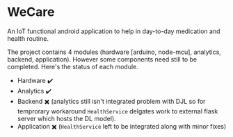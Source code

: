 # WeCare
An IoT functional android application to  help in day-to-day medication and health routine.

The project contains 4 modules (hardware [arduino, node-mcu], analytics, backend, application).
However some components need still to be completed. Here's the status of each module.

* Hardware ✔️
* Analytics ✔️
* Backend ✖️ (analytics still isn't integrated problem with DJL so for temprorary workaround ``HealthService`` delgates work to external flask server which hosts the DL model).
* Application ✖️ (``HealthService`` left to be integrated along with minor fixes)



